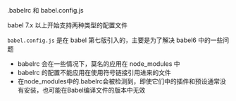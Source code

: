 .babelrc 和 babel.config.js

babel 7.x 以上开始支持两种类型的配置文件

`babel.config.js` 是在 babel 第七版引入的，主要是为了解决 babel6 中的一些问题
- babelrc 会在一些情况下，莫名的应用在 node_modules 中
- babelrc 的配置不能应用在使用符号链接引用进来的文件
- 在node_modules中的.babelrc会被检测到，即使它们中的插件和预设通常没有安装，也可能在Babel编译文件的版本中无效